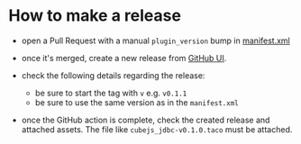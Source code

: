# How to make a release

* open a Pull Request with a manual `plugin_version` bump in [manifest.xml](cubejs_jdbc/manifest.xml)
* once it's merged, create a new release from
  [GitHub UI](https://github.com/gr8-toolkit/cubejs-tableau-connector/releases).
* check the following details regarding the release:  
  * be sure to start the tag with `v` e.g. `v0.1.1`
  * be sure to use the same version as in the `manifest.xml`

* once the GitHub action is complete, check the created release and attached assets.
  The file like `cubejs_jdbc-v0.1.0.taco` must be attached.
